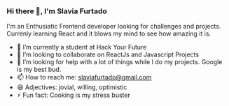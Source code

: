 ### Hi there 👋, I'm Slavia Furtado

I'm an Enthusiatic Frontend developer looking for challenges and projects. Currenly learning React and it blows my mind to see how amazing it is.

- 🔭 I’m currently a student at Hack Your Future
- 👯 I’m looking to collaborate on ReactJs and Javascript Projects
- 🤔 I’m looking for help with a lot of things while I do my projects. Google is my best bud.
- 📫 How to reach me: slaviafurtado@gmail.com
- 😄 Adjectives: jovial, willing, optimistic
- ⚡ Fun fact: Cooking is my stress buster

